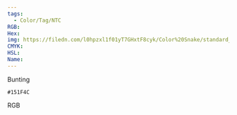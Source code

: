 ```yaml
---
tags:
  - Color/Tag/NTC
RGB:
Hex:
img: https://filedn.com/l0hpzxl1f01yT7GHxtF8cyk/Color%20Snake/standard_csv_to_svg//151F4C.svg
CMYK:
HSL:
Name:
---
```

Bunting
```palette
#151F4C
```
RGB
